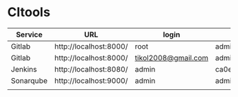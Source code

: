 # CItools


| Service   | URL                    | login               | password                         |
|-----------|------------------------|---------------------|----------------------------------|
| Gitlab    | http://localhost:8000/ | root                | admin1234                        |
| Gitlab    | http://localhost:8000/ | tikol2008@gmail.com | admin1234                        |
| Jenkins   | http://localhost:8080/ | admin               | ca0e5f8aa28245748c1b66120832cec1 |
| Sonarqube | http://localhost:9000/ | admin               | admin                            |
|           |                        |                     |                                  |